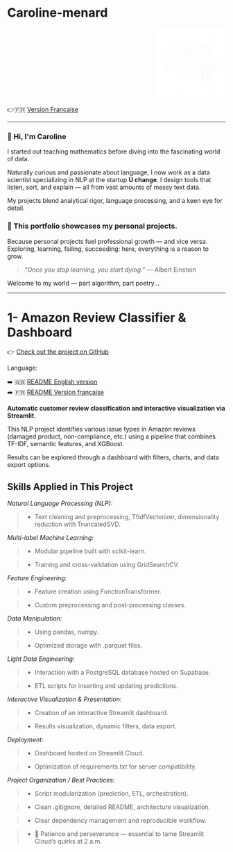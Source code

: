# Caroline-menard
<p align="right">
  <img src="https://github.com/Caroline-menard/-Caroline-menard/blob/main/logo_blanc.png?raw=true" alt="Logo Caroline Ménard" width="160">
</p>

👉🇫🇷 [Version Francaise](https://github.com/Caroline-menard/-Caroline-menard/blob/main/README.md)

---

### 👋 Hi, I'm Caroline

I started out teaching mathematics before diving into the fascinating world of data.

Naturally curious and passionate about language, I now work as a data scientist specializing in NLP at the startup **U change**.
I design tools that listen, sort, and explain — all from vast amounts of messy text data.

My projects blend analytical rigor, language processing, and a keen eye for detail.
### 🧪 This portfolio showcases my personal projects.

Because personal projects fuel professional growth — and vice versa.
Exploring, learning, failing, succeeding: here, everything is a reason to grow.

  > *“Once you stop learning, you start dying.”*
  >  — Albert Einstein

Welcome to my world — part algorithm, part poetry...

---

# 1- Amazon Review Classifier & Dashboard

👉 [Check out the project on GitHub](https://github.com/Caroline-menard/amazon_review_classifier_and_Dashboard)

Language:

➡️ 🇬🇧 [README English version](https://github.com/Caroline-menard/amazon_review_classifier_and_Dashboard/blob/main/README.en.md)  
➡️ 🇫🇷 [README Version française](https://github.com/Caroline-menard/amazon_review_classifier_and_Dashboard/blob/main/README.md)

**Automatic customer review classification and interactive visualization via Streamlit.**

This NLP project identifies various issue types in Amazon reviews (damaged product, non-compliance, etc.) using a pipeline that combines TF-IDF, semantic features, and XGBoost.

Results can be explored through a dashboard with filters, charts, and data export options.

## Skills Applied in This Project

*Natural Language Processing (NLP):*

  > - Text cleaning and preprocessing, TfidfVectorizer, dimensionality reduction with TruncatedSVD.

*Multi-label Machine Learning:*

  > - Modular pipeline built with scikit-learn.<br>

  > - Training and cross-validation using GridSearchCV.

*Feature Engineering:*

  > - Feature creation using FunctionTransformer.<br>

  > - Custom preprocessing and post-processing classes.

*Data Manipulation:*

  > - Using pandas, numpy.<br>

  > - Optimized storage with .parquet files.

*Light Data Engineering:*

  > - Interaction with a PostgreSQL database hosted on Supabase.<br>

  > - ETL scripts for inserting and updating predictions.

*Interactive Visualization & Presentation:*

  > - Creation of an interactive Streamlit dashboard.<br>

  > - Results visualization, dynamic filters, data export.

*Deployment:*

  > - Dashboard hosted on Streamlit Cloud.<br>

  > - Optimization of requirements.txt for server compatibility.

*Project Organization / Best Practices:*

  > - Script modularization (prediction, ETL, orchestration).<br>

  > - Clean .gitignore, detailed README, architecture visualization.<br>

  > - Clear dependency management and reproducible workflow.<br>

  > - 🧘 Patience and perseverance — essential to tame Streamlit Cloud’s quirks at 2 a.m.
